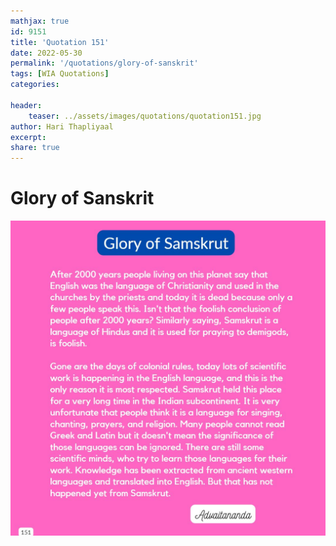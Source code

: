 ```yaml
---
mathjax: true
id: 9151
title: 'Quotation 151'
date: 2022-05-30
permalink: '/quotations/glory-of-sanskrit'
tags: [WIA Quotations] 
categories: 

header:
    teaser: ../assets/images/quotations/quotation151.jpg
author: Hari Thapliyaal 
excerpt:
share: true 
---
```


# Glory of Sanskrit

![Glory of Sanskrit](../assets/images/quotations/quotation151.jpg)
